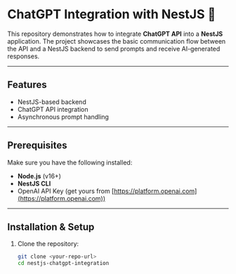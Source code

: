 # ChatGPT Integration with NestJS 🚀

This repository demonstrates how to integrate **ChatGPT API** into a **NestJS** application. The project showcases the basic communication flow between the API and a NestJS backend to send prompts and receive AI-generated responses.

---

## Features
- NestJS-based backend  
- ChatGPT API integration  
- Asynchronous prompt handling

---

## Prerequisites
Make sure you have the following installed:
- **Node.js** (v16+)  
- **NestJS CLI**  
- OpenAI API Key (get yours from [https://platform.openai.com](https://platform.openai.com))

---

## Installation & Setup
1. Clone the repository:
   ```bash
   git clone <your-repo-url>
   cd nestjs-chatgpt-integration
